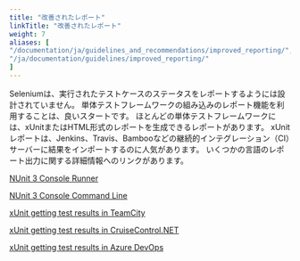 ```yaml
---
title: "改善されたレポート"
linkTitle: "改善されたレポート"
weight: 7
aliases: [
"/documentation/ja/guidelines_and_recommendations/improved_reporting/",
"/ja/documentation/guidelines/improved_reporting/"
]
---
```



Seleniumは、実行されたテストケースのステータスをレポートするようには設計されていません。
単体テストフレームワークの組み込みのレポート機能を利用することは、良いスタートです。
ほとんどの単体テストフレームワークには、xUnitまたはHTML形式のレポートを生成できるレポートがあります。
xUnitレポートは、Jenkins、Travis、Bambooなどの継続的インテグレーション（CI）サーバーに結果をインポートするのに人気があります。
いくつかの言語のレポート出力に関する詳細情報へのリンクがあります。
<!-- TODO: Add links.-->
[NUnit 3 Console Runner](//github.com/nunit/docs/wiki/Console-Runner)

[NUnit 3 Console Command Line](//github.com/nunit/docs/wiki/Console-Command-Line)

[xUnit getting test results in TeamCity](//xunit.net/docs/getting-test-results-in-teamcity)

[xUnit getting test results in CruiseControl.NET](//xunit.net/docs/getting-test-results-in-ccnet)

[xUnit getting test results in Azure DevOps](//xunit.net/docs/getting-test-results-in-azure-devops)
